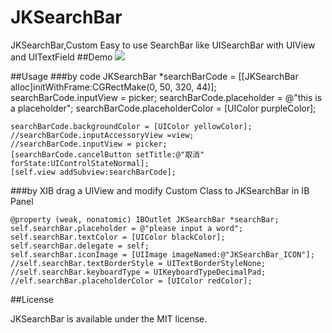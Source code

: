# JKSearchBar
JKSearchBar,Custom Easy to use SearchBar like UISearchBar with UIView and UITextField
##Demo
![](https://raw.githubusercontent.com/shaojiankui/JKSearchBar/master/demo.gif)

##Usage
###by code
	 JKSearchBar *searchBarCode = [[JKSearchBar alloc]initWithFrame:CGRectMake(0, 50, 320, 44)];
    searchBarCode.inputView = picker;
    searchBarCode.placeholder = @"this is a placeholder";
    searchBarCode.placeholderColor = [UIColor purpleColor];

    searchBarCode.backgroundColor = [UIColor yellowColor];
    //searchBarCode.inputAccessoryView =view;
    //searchBarCode.inputView = picker;
    [searchBarCode.cancelButton setTitle:@"取消" forState:UIControlStateNormal];
    [self.view addSubview:searchBarCode];
###by XIB
drag a UIView and modify Custom Class to JKSearchBar in IB Panel

	@property (weak, nonatomic) IBOutlet JKSearchBar *searchBar;
  	self.searchBar.placeholder = @"please input a word";
    self.searchBar.textColor = [UIColor blackColor];
    self.searchBar.delegate = self;
    self.searchBar.iconImage = [UIImage imageNamed:@"JKSearchBar_ICON"];
    //self.searchBar.textBorderStyle = UITextBorderStyleNone;
    //self.searchBar.keyboardType = UIKeyboardTypeDecimalPad;
    //elf.searchBar.placeholderColor = [UIColor redColor];

##License

JKSearchBar is available under the MIT license.